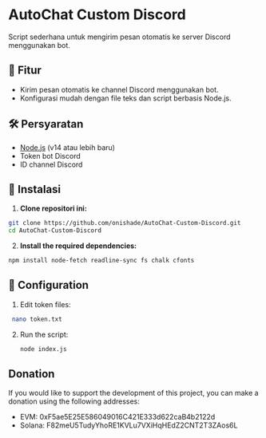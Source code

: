 # AutoChat Custom Discord

Script sederhana untuk mengirim pesan otomatis ke server Discord menggunakan bot.

## 📌 Fitur

- Kirim pesan otomatis ke channel Discord menggunakan bot.
- Konfigurasi mudah dengan file teks dan script berbasis Node.js.

## 🛠️ Persyaratan

- [Node.js](https://nodejs.org/en) (v14 atau lebih baru)
- Token bot Discord
- ID channel Discord

## 🔧 Instalasi

1. **Clone repositori ini:**

```bash
git clone https://github.com/onishade/AutoChat-Custom-Discord.git
cd AutoChat-Custom-Discord 
```
2. **Install the required dependencies:**
 ```sh
 npm install node-fetch readline-sync fs chalk cfonts
   ```

## 📝 Configuration

1. Edit token files:
  ```sh
   nano token.txt
  ```
2. Run the script:
    ```sh
    node index.js
    ```

## Donation

If you would like to support the development of this project, you can make a donation using the following addresses:

- EVM: 0xF5ae5E25E586049016C421E333d622caB4b2122d
- Solana: F82meU5TudyYhoRE1KVLu7VXiHqHEdZ2CNT2T3ZAos6L
